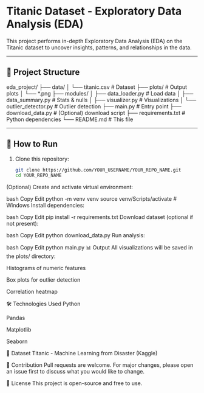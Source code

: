 # Titanic Dataset - Exploratory Data Analysis (EDA)

This project performs in-depth Exploratory Data Analysis (EDA) on the Titanic dataset to uncover insights, patterns, and relationships in the data.

---

## 📁 Project Structure
eda_project/
├── data/
│ └── titanic.csv # Dataset
├── plots/ # Output plots
│ └── *.png
├── modules/
│ ├── data_loader.py # Load data
│ ├── data_summary.py # Stats & nulls
│ ├── visualizer.py # Visualizations
│ └── outlier_detector.py # Outlier detection
├── main.py # Entry point
├── download_data.py # (Optional) download script
├── requirements.txt # Python dependencies
└── README.md # This file

---

## 🚀 How to Run

1. Clone this repository:
   ```bash
   git clone https://github.com/YOUR_USERNAME/YOUR_REPO_NAME.git
   cd YOUR_REPO_NAME
(Optional) Create and activate virtual environment:

bash
Copy
Edit
python -m venv venv
source venv/Scripts/activate  # Windows
Install dependencies:

bash
Copy
Edit
pip install -r requirements.txt
Download dataset (optional if not present):

bash
Copy
Edit
python download_data.py
Run analysis:

bash
Copy
Edit
python main.py
📊 Output
All visualizations will be saved in the plots/ directory:

Histograms of numeric features

Box plots for outlier detection

Correlation heatmap

🛠️ Technologies Used
Python

Pandas

Matplotlib

Seaborn

📌 Dataset
Titanic - Machine Learning from Disaster (Kaggle)

🤝 Contribution
Pull requests are welcome. For major changes, please open an issue first to discuss what you would like to change.

📄 License
This project is open-source and free to use.


